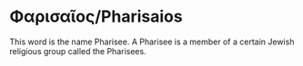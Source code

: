 # Φαρισαῖος/Pharisaios
This word is the name Pharisee. A Pharisee is a member of a certain Jewish religious group called the Pharisees.
